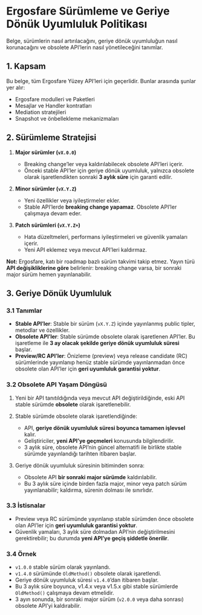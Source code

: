 # Ergosfare Sürümleme ve Geriye Dönük Uyumluluk Politikası


Belge, sürümlerin nasıl artırılacağını, geriye dönük uyumluluğun nasıl korunacağını ve obsolete API’lerin nasıl yönetileceğini tanımlar.

## 1. Kapsam

Bu belge, tüm Ergosfare Yüzey API’leri için geçerlidir. Bunlar arasında şunlar yer alır:

* Ergosfare modulleri ve Paketleri
* Mesajlar ve Handler kontratları 
* Mediation stratejileri
* Snapshot ve önbellekleme mekanizmaları

## 2. Sürümleme Stratejisi

1. **Major sürümler (`vX.0.0`)**

    * Breaking change’ler veya kaldırılabilecek obsolete API’leri içerir.
    * Önceki stable API’ler için geriye dönük uyumluluk, yalnızca obsolete olarak işaretlendikten sonraki **3 aylık süre** için garanti edilir.

2. **Minor sürümler (`vX.Y.Z`)**

    * Yeni özellikler veya iyileştirmeler ekler.
    * Stable API’lerde **breaking change yapamaz**. Obsolete API’ler çalışmaya devam eder.

3. **Patch sürümleri (`vX.Y.Z+`)**

    * Hata düzeltmeleri, performans iyileştirmeleri ve güvenlik yamaları içerir.
    * Yeni API eklemez veya mevcut API’leri kaldırmaz.

**Not:** Ergosfare, katı bir roadmap bazlı sürüm takvimi takip etmez. Yayın türü **API değişikliklerine göre** belirlenir: breaking change varsa, bir sonraki major sürüm hemen yayınlanabilir.

## 3. Geriye Dönük Uyumluluk

### 3.1 Tanımlar

* **Stable API’ler**: Stable bir sürüm (`vX.Y.Z`) içinde yayınlanmış public tipler, metodlar ve özellikler.
* **Obsolete API’ler**: Stable sürümde obsolete olarak işaretlenen API’ler. Bu işaretleme ile **3 ay olacak şekilde geriye dönük uyumluluk süresi** başlar.
* **Preview/RC API’ler**: Önizleme (preview) veya release candidate (RC) sürümlerinde yayınlanıp henüz stable sürümde yayınlanmadan önce obsolete olan API’ler için **geri uyumluluk garantisi yoktur**.

### 3.2 Obsolete API Yaşam Döngüsü

1. Yeni bir API tanıtıldığında veya mevcut API değiştirildiğinde, eski API stable sürümde **obsolete** olarak işaretlenebilir.
  
2. Stable sürümde obsolete olarak işaretlendiğinde:

    * API, **geriye dönük uyumluluk süresi boyunca tamamen işlevsel** kalır.
    * Geliştiriciler, **yeni API’ye geçmeleri** konusunda bilgilendirilir.
    * 3 aylık süre, obsolete API’nin güncel alternatifi ile birlikte stable sürümde yayınlandığı tarihten itibaren başlar.
3. Geriye dönük uyumluluk süresinin bitiminden sonra:

    * Obsolete API **bir sonraki major sürümde** kaldırılabilir.
    * Bu 3 aylık süre içinde birden fazla major, minor veya patch sürüm yayınlanabilir; kaldırma, sürenin dolması ile sınırlıdır.

### 3.3 İstisnalar

* Preview veya RC sürümünde yayınlanıp stable sürümden önce obsolete olan API’ler için **geri uyumluluk garantisi yoktur**.
* Güvenlik yamaları, 3 aylık süre dolmadan API’nin değiştirilmesini gerektirebilir; bu durumda **yeni API’ye geçiş şiddetle önerilir**.

### 3.4 Örnek

* `v1.0.0` stable sürüm olarak yayınlandı.
* `v1.4.0` sürümünde `OldMethod()` obsolete olarak işaretlendi.
* Geriye dönük uyumluluk süresi `v1.4.0`’dan itibaren başlar.
* Bu 3 aylık süre boyunca, v1.4.x veya v1.5.x gibi stable sürümlerde `OldMethod()` çalışmaya devam etmelidir.
* 3 ayın sonunda, bir sonraki major sürüm (`v2.0.0` veya daha sonrası) obsolete API’yi kaldırabilir.

